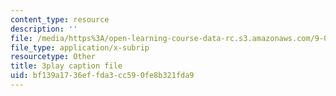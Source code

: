 ```yaml
---
content_type: resource
description: ''
file: /media/https%3A/open-learning-course-data-rc.s3.amazonaws.com/9-00sc-introduction-to-psychology-fall-2011/bf139a1736effda3cc590fe8b321fda9_gRe7dy2HSTg.srt
file_type: application/x-subrip
resourcetype: Other
title: 3play caption file
uid: bf139a17-36ef-fda3-cc59-0fe8b321fda9
---
```

